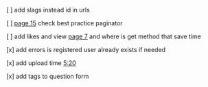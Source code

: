 [ ] add slags instead id in urls

[ ] [page 15](https://github.com/mialinx/tp-stepic/blob/master/lesson-13/lesson.pdf) 
check best practice paginator

[ ] add likes and view 
[page 7](https://github.com/mialinx/tp-stepic/blob/master/lesson-13/lesson.pdf) 
and where is get method that save time

[x] add errors is registered user already exists if needed

[x] add upload time [5:20](https://mailru.zoom.us/rec/share/yfJt4eMfmHu-7kil_lVAlvfSsphnht5eOl0-55T4YgZkR8bscfAuPkLLl-xbbHJl.zGXKyXR2RziVYX20?startTime=1606834800000)

[x] add tags to question form